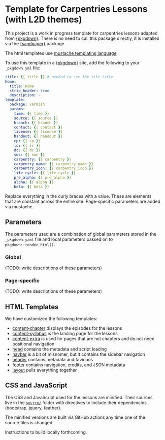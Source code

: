 # Template for Carpentries Lessons (with L2D themes)

This project is a work in progress template for carpentries lessons adapted from
[{pkgdown}]. There is no need to call this package directly, it is installed
via the [{sandpaper}] package.

The html templates use [mustache templating language](https://mustache.github.io/mustache.5.html)

To use this template in a [{pkgdown}] site, add the following to your
`_pkgdown.yml` file:

```yaml
title: {{ title }} # needed to set the site title
home:
  title: Home
  strip_header: true
  description: ~
template:
  package: varnish
  params:
    time: {{ time }}
    source: {{ source }}
    branch: {{ branch }}
    contact: {{ contact }}
    license: {{ license }}
    handout: {{ handout }}
    cp: {{ cp }}
    lc: {{ lc }}
    dc: {{ dc }}
    swc: {{ swc }}
    carpentry: {{ carpentry }}
    carpentry_name: {{ carpentry_name }}
    carpentry_icon: {{ carpentry_icon }}
    life_cycle: {{ life_cycle }}
    pre_alpha: {{ pre_alpha }}
    alpha: {{ alpha }}
    beta: {{ beta }}
```

Replace everything in the curly braces with a value. These are elements that are
constant across the entire site. Page-specific parameters are added via 
mustache.

## Parameters

The parameters used are a combination of global parameters stored in the
`_pkgdown.yaml` file and local parameters passed on to
`pkgdown::render_html()`.

### Global

(TODO: write descriptions of these parameters)

### Page-specific

(TODO: write descriptions of these parameters)

## HTML Templates

We have customized the following templates:

 - [content-chapter] displays the episodes for the lessons
 - [content-syllabus] is the landing page for the lessons
 - [content-extra] is used for pages that are not chapters and do not need
   positional navigation
 - [head] contains the metadata and script loading
 - [navbar] is a bit of misnomer, but it contains the sidebar navigation
 - [header] contains metadata and favicons
 - [footer] contains navigation, credits, and JSON metadata
 - [layout] pulls everything together

## CSS and JavaScript

The CSS and JavaScript used for the lessons are minified. Their sources live in
the [`source/`](source/) folder with directives to include their dependencies
(bootstrap, jquery, feather).

The minified versions are built via GitHub actions any time one of the source
files is changed. 

Instructions to build locally forthcoming.


[{pkgdown}]: https://r-lib.github.io/pkgdown
[{sandpaper}]: https://github.com/zkamvar/sandpaper
[content-chapter]: inst/pkgdown/templates/content-chapter.html
[content-syllabus]: inst/pkgdown/templates/content-syllabus.html
[content-extra]: inst/pkgdown/templates/content-extra.html
[head]: inst/pkgdown/templates/head.html
[header]: inst/pkgdown/templates/header.html
[layout]: inst/pkgdown/templates/layout.html
[navbar]: inst/pkgdown/templates/navbar.html
[footer]: inst/pkgdown/templates/footer.html
